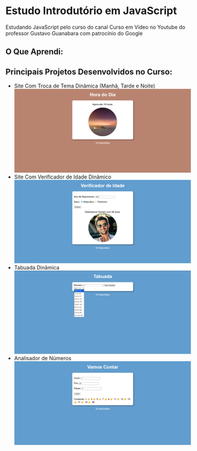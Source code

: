 # Estudo Introdutório em JavaScript
Estudando JavaScript pelo curso do canal Curso em Vídeo no Youtube do professor Gustavo Guanabara com patrocínio do Google

## O Que Aprendi:

## Principais Projetos Desenvolvidos no Curso:
- Site Com Troca de Tema Dinâmica (Manhã, Tarde e Noite)
  <img src="./fotos-projetos/hora-do-dia.png" alt="Hora do dia" width="600"/>
- Site Com Verificador de Idade Dinâmico
  <br>
  <img src="./fotos-projetos/verificador-de-idade.png" alt="Verificador de Idade" width="600"/>
- Tabuada Dinâmica
  <br>
  <img src="./fotos-projetos/tabuada.png" alt="Hora do dia" width="600"/>
- Analisador de Números
  <br>
  <img src="./fotos-projetos/vamos-contar.png" alt="Analisador de Números" width="600"/>
